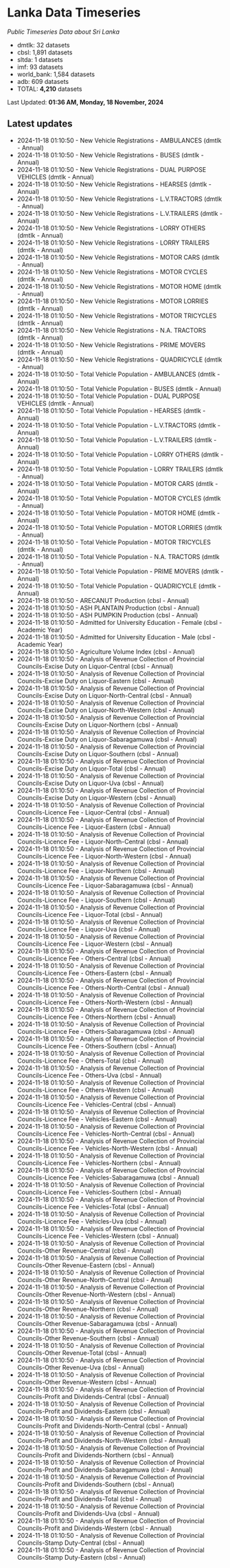 # Lanka Data Timeseries
*Public Timeseries Data about Sri Lanka*

* dmtlk: 32 datasets
* cbsl: 1,891 datasets
* sltda: 1 datasets
* imf: 93 datasets
* world_bank: 1,584 datasets
* adb: 609 datasets
* TOTAL: **4,210** datasets

Last Updated: **01:36 AM, Monday, 18 November, 2024**

## Latest updates

* 2024-11-18 01:10:50 - New Vehicle Registrations - AMBULANCES (dmtlk - Annual)
* 2024-11-18 01:10:50 - New Vehicle Registrations - BUSES (dmtlk - Annual)
* 2024-11-18 01:10:50 - New Vehicle Registrations - DUAL PURPOSE VEHICLES (dmtlk - Annual)
* 2024-11-18 01:10:50 - New Vehicle Registrations - HEARSES (dmtlk - Annual)
* 2024-11-18 01:10:50 - New Vehicle Registrations - L.V.TRACTORS (dmtlk - Annual)
* 2024-11-18 01:10:50 - New Vehicle Registrations - L.V.TRAILERS (dmtlk - Annual)
* 2024-11-18 01:10:50 - New Vehicle Registrations - LORRY OTHERS (dmtlk - Annual)
* 2024-11-18 01:10:50 - New Vehicle Registrations - LORRY TRAILERS (dmtlk - Annual)
* 2024-11-18 01:10:50 - New Vehicle Registrations - MOTOR CARS (dmtlk - Annual)
* 2024-11-18 01:10:50 - New Vehicle Registrations - MOTOR CYCLES (dmtlk - Annual)
* 2024-11-18 01:10:50 - New Vehicle Registrations - MOTOR HOME (dmtlk - Annual)
* 2024-11-18 01:10:50 - New Vehicle Registrations - MOTOR LORRIES (dmtlk - Annual)
* 2024-11-18 01:10:50 - New Vehicle Registrations - MOTOR TRICYCLES (dmtlk - Annual)
* 2024-11-18 01:10:50 - New Vehicle Registrations - N.A. TRACTORS (dmtlk - Annual)
* 2024-11-18 01:10:50 - New Vehicle Registrations - PRIME MOVERS (dmtlk - Annual)
* 2024-11-18 01:10:50 - New Vehicle Registrations - QUADRICYCLE (dmtlk - Annual)
* 2024-11-18 01:10:50 - Total Vehicle Population - AMBULANCES (dmtlk - Annual)
* 2024-11-18 01:10:50 - Total Vehicle Population - BUSES (dmtlk - Annual)
* 2024-11-18 01:10:50 - Total Vehicle Population - DUAL PURPOSE VEHICLES (dmtlk - Annual)
* 2024-11-18 01:10:50 - Total Vehicle Population - HEARSES (dmtlk - Annual)
* 2024-11-18 01:10:50 - Total Vehicle Population - L.V.TRACTORS (dmtlk - Annual)
* 2024-11-18 01:10:50 - Total Vehicle Population - L.V.TRAILERS (dmtlk - Annual)
* 2024-11-18 01:10:50 - Total Vehicle Population - LORRY OTHERS (dmtlk - Annual)
* 2024-11-18 01:10:50 - Total Vehicle Population - LORRY TRAILERS (dmtlk - Annual)
* 2024-11-18 01:10:50 - Total Vehicle Population - MOTOR CARS (dmtlk - Annual)
* 2024-11-18 01:10:50 - Total Vehicle Population - MOTOR CYCLES (dmtlk - Annual)
* 2024-11-18 01:10:50 - Total Vehicle Population - MOTOR HOME (dmtlk - Annual)
* 2024-11-18 01:10:50 - Total Vehicle Population - MOTOR LORRIES (dmtlk - Annual)
* 2024-11-18 01:10:50 - Total Vehicle Population - MOTOR TRICYCLES (dmtlk - Annual)
* 2024-11-18 01:10:50 - Total Vehicle Population - N.A. TRACTORS (dmtlk - Annual)
* 2024-11-18 01:10:50 - Total Vehicle Population - PRIME MOVERS (dmtlk - Annual)
* 2024-11-18 01:10:50 - Total Vehicle Population - QUADRICYCLE (dmtlk - Annual)
* 2024-11-18 01:10:50 - ARECANUT Production (cbsl - Annual)
* 2024-11-18 01:10:50 - ASH PLANTAIN Production (cbsl - Annual)
* 2024-11-18 01:10:50 - ASH PUMPKIN Production (cbsl - Annual)
* 2024-11-18 01:10:50 - Admitted for University Education - Female (cbsl - Academic Year)
* 2024-11-18 01:10:50 - Admitted for University Education - Male (cbsl - Academic Year)
* 2024-11-18 01:10:50 - Agriculture Volume Index (cbsl - Annual)
* 2024-11-18 01:10:50 - Analysis of Revenue Collection of Provincial Councils-Excise Duty on Liquor-Central (cbsl - Annual)
* 2024-11-18 01:10:50 - Analysis of Revenue Collection of Provincial Councils-Excise Duty on Liquor-Eastern (cbsl - Annual)
* 2024-11-18 01:10:50 - Analysis of Revenue Collection of Provincial Councils-Excise Duty on Liquor-North-Central (cbsl - Annual)
* 2024-11-18 01:10:50 - Analysis of Revenue Collection of Provincial Councils-Excise Duty on Liquor-North-Western (cbsl - Annual)
* 2024-11-18 01:10:50 - Analysis of Revenue Collection of Provincial Councils-Excise Duty on Liquor-Northern (cbsl - Annual)
* 2024-11-18 01:10:50 - Analysis of Revenue Collection of Provincial Councils-Excise Duty on Liquor-Sabaragamuwa (cbsl - Annual)
* 2024-11-18 01:10:50 - Analysis of Revenue Collection of Provincial Councils-Excise Duty on Liquor-Southern (cbsl - Annual)
* 2024-11-18 01:10:50 - Analysis of Revenue Collection of Provincial Councils-Excise Duty on Liquor-Total (cbsl - Annual)
* 2024-11-18 01:10:50 - Analysis of Revenue Collection of Provincial Councils-Excise Duty on Liquor-Uva (cbsl - Annual)
* 2024-11-18 01:10:50 - Analysis of Revenue Collection of Provincial Councils-Excise Duty on Liquor-Western (cbsl - Annual)
* 2024-11-18 01:10:50 - Analysis of Revenue Collection of Provincial Councils-Licence Fee - Liquor-Central (cbsl - Annual)
* 2024-11-18 01:10:50 - Analysis of Revenue Collection of Provincial Councils-Licence Fee - Liquor-Eastern (cbsl - Annual)
* 2024-11-18 01:10:50 - Analysis of Revenue Collection of Provincial Councils-Licence Fee - Liquor-North-Central (cbsl - Annual)
* 2024-11-18 01:10:50 - Analysis of Revenue Collection of Provincial Councils-Licence Fee - Liquor-North-Western (cbsl - Annual)
* 2024-11-18 01:10:50 - Analysis of Revenue Collection of Provincial Councils-Licence Fee - Liquor-Northern (cbsl - Annual)
* 2024-11-18 01:10:50 - Analysis of Revenue Collection of Provincial Councils-Licence Fee - Liquor-Sabaragamuwa (cbsl - Annual)
* 2024-11-18 01:10:50 - Analysis of Revenue Collection of Provincial Councils-Licence Fee - Liquor-Southern (cbsl - Annual)
* 2024-11-18 01:10:50 - Analysis of Revenue Collection of Provincial Councils-Licence Fee - Liquor-Total (cbsl - Annual)
* 2024-11-18 01:10:50 - Analysis of Revenue Collection of Provincial Councils-Licence Fee - Liquor-Uva (cbsl - Annual)
* 2024-11-18 01:10:50 - Analysis of Revenue Collection of Provincial Councils-Licence Fee - Liquor-Western (cbsl - Annual)
* 2024-11-18 01:10:50 - Analysis of Revenue Collection of Provincial Councils-Licence Fee - Others-Central (cbsl - Annual)
* 2024-11-18 01:10:50 - Analysis of Revenue Collection of Provincial Councils-Licence Fee - Others-Eastern (cbsl - Annual)
* 2024-11-18 01:10:50 - Analysis of Revenue Collection of Provincial Councils-Licence Fee - Others-North-Central (cbsl - Annual)
* 2024-11-18 01:10:50 - Analysis of Revenue Collection of Provincial Councils-Licence Fee - Others-North-Western (cbsl - Annual)
* 2024-11-18 01:10:50 - Analysis of Revenue Collection of Provincial Councils-Licence Fee - Others-Northern (cbsl - Annual)
* 2024-11-18 01:10:50 - Analysis of Revenue Collection of Provincial Councils-Licence Fee - Others-Sabaragamuwa (cbsl - Annual)
* 2024-11-18 01:10:50 - Analysis of Revenue Collection of Provincial Councils-Licence Fee - Others-Southern (cbsl - Annual)
* 2024-11-18 01:10:50 - Analysis of Revenue Collection of Provincial Councils-Licence Fee - Others-Total (cbsl - Annual)
* 2024-11-18 01:10:50 - Analysis of Revenue Collection of Provincial Councils-Licence Fee - Others-Uva (cbsl - Annual)
* 2024-11-18 01:10:50 - Analysis of Revenue Collection of Provincial Councils-Licence Fee - Others-Western (cbsl - Annual)
* 2024-11-18 01:10:50 - Analysis of Revenue Collection of Provincial Councils-Licence Fee - Vehicles-Central (cbsl - Annual)
* 2024-11-18 01:10:50 - Analysis of Revenue Collection of Provincial Councils-Licence Fee - Vehicles-Eastern (cbsl - Annual)
* 2024-11-18 01:10:50 - Analysis of Revenue Collection of Provincial Councils-Licence Fee - Vehicles-North-Central (cbsl - Annual)
* 2024-11-18 01:10:50 - Analysis of Revenue Collection of Provincial Councils-Licence Fee - Vehicles-North-Western (cbsl - Annual)
* 2024-11-18 01:10:50 - Analysis of Revenue Collection of Provincial Councils-Licence Fee - Vehicles-Northern (cbsl - Annual)
* 2024-11-18 01:10:50 - Analysis of Revenue Collection of Provincial Councils-Licence Fee - Vehicles-Sabaragamuwa (cbsl - Annual)
* 2024-11-18 01:10:50 - Analysis of Revenue Collection of Provincial Councils-Licence Fee - Vehicles-Southern (cbsl - Annual)
* 2024-11-18 01:10:50 - Analysis of Revenue Collection of Provincial Councils-Licence Fee - Vehicles-Total (cbsl - Annual)
* 2024-11-18 01:10:50 - Analysis of Revenue Collection of Provincial Councils-Licence Fee - Vehicles-Uva (cbsl - Annual)
* 2024-11-18 01:10:50 - Analysis of Revenue Collection of Provincial Councils-Licence Fee - Vehicles-Western (cbsl - Annual)
* 2024-11-18 01:10:50 - Analysis of Revenue Collection of Provincial Councils-Other Revenue-Central (cbsl - Annual)
* 2024-11-18 01:10:50 - Analysis of Revenue Collection of Provincial Councils-Other Revenue-Eastern (cbsl - Annual)
* 2024-11-18 01:10:50 - Analysis of Revenue Collection of Provincial Councils-Other Revenue-North-Central (cbsl - Annual)
* 2024-11-18 01:10:50 - Analysis of Revenue Collection of Provincial Councils-Other Revenue-North-Western (cbsl - Annual)
* 2024-11-18 01:10:50 - Analysis of Revenue Collection of Provincial Councils-Other Revenue-Northern (cbsl - Annual)
* 2024-11-18 01:10:50 - Analysis of Revenue Collection of Provincial Councils-Other Revenue-Sabaragamuwa (cbsl - Annual)
* 2024-11-18 01:10:50 - Analysis of Revenue Collection of Provincial Councils-Other Revenue-Southern (cbsl - Annual)
* 2024-11-18 01:10:50 - Analysis of Revenue Collection of Provincial Councils-Other Revenue-Total (cbsl - Annual)
* 2024-11-18 01:10:50 - Analysis of Revenue Collection of Provincial Councils-Other Revenue-Uva (cbsl - Annual)
* 2024-11-18 01:10:50 - Analysis of Revenue Collection of Provincial Councils-Other Revenue-Western (cbsl - Annual)
* 2024-11-18 01:10:50 - Analysis of Revenue Collection of Provincial Councils-Profit and Dividends-Central (cbsl - Annual)
* 2024-11-18 01:10:50 - Analysis of Revenue Collection of Provincial Councils-Profit and Dividends-Eastern (cbsl - Annual)
* 2024-11-18 01:10:50 - Analysis of Revenue Collection of Provincial Councils-Profit and Dividends-North-Central (cbsl - Annual)
* 2024-11-18 01:10:50 - Analysis of Revenue Collection of Provincial Councils-Profit and Dividends-North-Western (cbsl - Annual)
* 2024-11-18 01:10:50 - Analysis of Revenue Collection of Provincial Councils-Profit and Dividends-Northern (cbsl - Annual)
* 2024-11-18 01:10:50 - Analysis of Revenue Collection of Provincial Councils-Profit and Dividends-Sabaragamuwa (cbsl - Annual)
* 2024-11-18 01:10:50 - Analysis of Revenue Collection of Provincial Councils-Profit and Dividends-Southern (cbsl - Annual)
* 2024-11-18 01:10:50 - Analysis of Revenue Collection of Provincial Councils-Profit and Dividends-Total (cbsl - Annual)
* 2024-11-18 01:10:50 - Analysis of Revenue Collection of Provincial Councils-Profit and Dividends-Uva (cbsl - Annual)
* 2024-11-18 01:10:50 - Analysis of Revenue Collection of Provincial Councils-Profit and Dividends-Western (cbsl - Annual)
* 2024-11-18 01:10:50 - Analysis of Revenue Collection of Provincial Councils-Stamp Duty-Central (cbsl - Annual)
* 2024-11-18 01:10:50 - Analysis of Revenue Collection of Provincial Councils-Stamp Duty-Eastern (cbsl - Annual)
